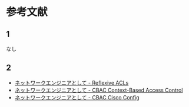 # 参考文献

## 1

なし

## 2

- [ネットワークエンジニアとして - Reflexive ACLs](https://www.infraexpert.com/study/aclz13.html)
- [ネットワークエンジニアとして - CBAC Context-Based Access Control](https://www.infraexpert.com/study/aclz15.html)
- [ネットワークエンジニアとして - CBAC Cisco Config](https://www.infraexpert.com/study/aclz16.html)
